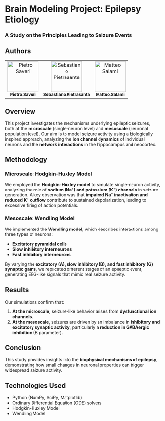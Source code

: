 # Brain Modeling Project: Epilepsy Etiology  

### A Study on the Principles Leading to Seizure Events  

## Authors  
<div align="center"> <table> <tr> <td align="center"> <a href="https://github.com/PietroSaveri"> <img src="https://github.com/PietroSaveri.png" width="100px;" alt="Pietro Saveri"/><br /> <sub><b>Pietro Saveri</b></sub> </a> </td> <td align="center"> <a href="https://github.com/SebaPietra"> <img src="https://github.com/SebaPietra.png" width="100px;" alt="Sebastiano Pietrasanta"/><br /> <sub><b>Sebastiano Pietrasanta</b></sub> </a> </td> <td align="center"> <a href="https://github.com/MatteoSalami"> <img src="https://github.com/M4tteoo.png" width="100px;" alt="Matteo Salami"/><br /> <sub><b>Matteo Salami</b></sub> </a> </td> </tr> </table> </div>

## Overview  
This project investigates the mechanisms underlying epileptic seizures, both at the **microscale** (single-neuron level) and **mesoscale** (neuronal population level). Our aim is to model seizure activity using a biologically inspired approach, analyzing the **ion channel dynamics** of individual neurons and the **network interactions** in the hippocampus and neocortex.  

## Methodology  

### Microscale: Hodgkin-Huxley Model  
We employed the **Hodgkin-Huxley model** to simulate single-neuron activity, analyzing the role of **sodium (Na⁺) and potassium (K⁺) channels** in seizure generation. A key observation was that **impaired Na⁺ inactivation and reduced K⁺ outflow** contribute to sustained depolarization, leading to excessive firing of action potentials.  

### Mesoscale: Wendling Model  
We implemented the **Wendling model**, which describes interactions among three types of neurons:  
- **Excitatory pyramidal cells**  
- **Slow inhibitory interneurons**  
- **Fast inhibitory interneurons**  

By varying the **excitatory (A), slow inhibitory (B), and fast inhibitory (G) synaptic gains**, we replicated different stages of an epileptic event, generating EEG-like signals that mimic real seizure activity.  

## Results  
Our simulations confirm that:  
1. **At the microscale**, seizure-like behavior arises from **dysfunctional ion channels**.  
2. **At the mesoscale**, seizures are driven by an imbalance in **inhibitory and excitatory synaptic activity**, particularly a **reduction in GABAergic inhibition** (B parameter).  

## Conclusion  
This study provides insights into the **biophysical mechanisms of epilepsy**, demonstrating how small changes in neuronal properties can trigger widespread seizure activity.  

## Technologies Used  
- Python (NumPy, SciPy, Matplotlib)  
- Ordinary Differential Equation (ODE) solvers  
- Hodgkin-Huxley Model  
- Wendling Model
